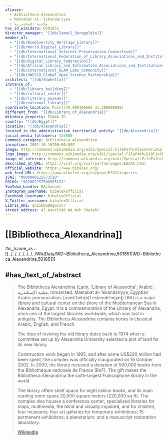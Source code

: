 ```yaml
---
aliases:
  - Bibliotheca Alexandrina
  - Maktabat al-’Iskandariyya
  - مكتبة الإسكندرية
has_id_wikidata: Q501851
director_manager: "[[db/Ismail_Serageldin]]"
member_of:
  - "[[db/Biodiversity_Heritage_Library]]"
  - "[[db/World_Digital_Library]]"
  - "[[db/International_Internet_Preservation_Consortium]]"
  - "[[db/International_Federation_of_Library_Associations_and_Institutions]]"
  - "[[db/Digital_Library_Federation]]"
  - "[[db/African_Library_and_Information_Associations_and_Institutions]]"
  - "[[db/International_GLAM_Labs_Community]]"
  - "[[db/UNESCO_Global_Open_Science_Partnership]]"
architect: "[[db/Snøhetta]]"
instance_of:
  - "[[db/library_building]]"
  - "[[db/cultural_center]]"
  - "[[db/literary_museum]]"
  - "[[db/national_library]]"
coordinate_location: Point(29.909166666 31.208888888)
different_from: "[[db/Library_of_Alexandria]]"
Wikidata_property: EGAXA ID
country: "[[db/Egypt]]"
location: "[[db/Alexandria]]"
located_in_the_administrative_territorial_entity: "[[db/Alexandria]]"
social_media_followers: 134000
Commons_category: Bibliotheca Alexandrina
inception: 2002-10-16T00:00:00Z
image: http://commons.wikimedia.org/wiki/Special:FilePath/Alexandria%27s%20Bibliotheca.jpg
logo_image: http://commons.wikimedia.org/wiki/Special:FilePath/Bibliotheca%20Alexandrina%20%28logo%29.svg
image_of_interior: http://commons.wikimedia.org/wiki/Special:FilePath/CW%20BibliotechaAlexandrina%20Inside.jpg
described_at_URL: https://viaf.org/viaf/partnerpages/EGAXA.html
official_website: https://www.bibalex.org/
web_feed_URL: https://www.bibalex.org/en/page/RSSCategories
ISNI: "0000000122573510"
P8189: "987007257500505171"
YouTube_handle: BAchannel
Instagram_username: bibalexofficial
Facebook_username: bibalexOfficial
X_Twitter_username: bibalexOfficial
Libris_URI: qn25bbw80gwcsvr
street_address: Al Azaritah WA Ash Shatebi
---
```


# [[Bibliotheca_Alexandrina]] 

#is_/same_as :: [[../../../../../../../WikiData/WD~Bibliotheca_Alexandrina,501851|WD~Bibliotheca_Alexandrina,501851]] 

## #has_/text_of_/abstract 

> The Bibliotheca Alexandrina (Latin, 'Library of Alexandria'; Arabic: مكتبة الإسكندرية, 
> romanized: Maktabat al-’Iskandariyya, Egyptian Arabic pronunciation: [mækˈtæb(e)t eskendeˈɾejjæ]) (BA) 
> is a major library and cultural center on the shore of the Mediterranean Sea in Alexandria, Egypt. 
> It is a commemoration of the Library of Alexandria, 
> once one of the largest libraries worldwide, which was lost in antiquity. 
> The Bibliotheca Alexandrina contains books in classical Arabic, English, and French.
>
> The idea of reviving the old library dates back to 1974 
> when a committee set up by Alexandria University selected a plot of land for its new library. 
> 
> Construction work began in 1995, and after some US$220 million had been spent, 
> the complex was officially inaugurated on 16 October 2002. 
> In 2009, the library received a donation of 500,000 books 
> from the Bibliothèque nationale de France (BnF). 
> The gift makes the Bibliotheca Alexandrina the sixth-largest Francophone library in the world.
>
> The library offers shelf space for eight million books, and its main reading room spans 20,000 square meters (220,000 sq ft). The complex also houses a conference center; specialized libraries for maps, multimedia, the blind and visually impaired, and for children; four museums; four art galleries for temporary exhibitions; 15 permanent exhibitions; a planetarium; and a manuscript restoration laboratory.
>
> [Wikipedia](https://en.wikipedia.org/wiki/Bibliotheca%20Alexandrina) 

